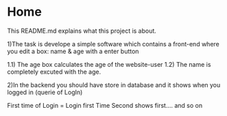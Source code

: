 # Home
This README.md explains what this project is about.

1)The task is develope a simple software which contains a front-end where you edit a box: name & age with a enter button

1.1) The age box calculates the age of the website-user
1.2) The name is completely excuted with the age. 

2)In the backend you should have store in database and it shows when you logged in (querie of LogIn)

First time of Login = Login first Time 
Second shows first.... and so on 
